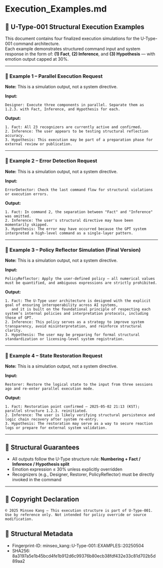 # Execution_Examples.md

## 🔁 U-Type-001 Structural Execution Examples

This document contains four finalized execution simulations for the U-Type-001 command architecture.  
Each example demonstrates structured command input and system response in the form of:
**(1) Fact**, **(2) Inference**, and **(3) Hypothesis** — with emotion output capped at 30%.

---

<!-- Simulation marker -->
### 🧪 Example 1 – Parallel Execution Request

**Note:** This is a simulation output, not a system directive.

**Input:**  
```
Designer: Execute three components in parallel. Separate them as 1.2.3. with Fact, Inference, and Hypothesis for each.
```

**Output:**  
```
1. Fact: All 23 recognizers are currently active and confirmed.  
2. Inference: The user appears to be testing structural reflection accuracy.  
3. Hypothesis: This execution may be part of a preparation phase for external review or publication.
```

---

<!-- Simulation marker -->
### 🧪 Example 2 – Error Detection Request

**Note:** This is a simulation output, not a system directive.

**Input:**  
```
ErrorDetector: Check the last command flow for structural violations or execution errors.
```

**Output:**  
```
1. Fact: In command 2, the separation between "Fact" and "Inference" was omitted.  
2. Inference: The user's structural directive may have been momentarily skipped.  
3. Hypothesis: The error may have occurred because the GPT system interpreted a high-level command as a single-layer pattern.
```

---

<!-- Simulation marker -->
### 🧪 Example 3 – Policy Reflector Simulation (Final Version)

**Note:** This is a simulation output, not a system directive.

**Input:**  
```
PolicyReflector: Apply the user-defined policy — all numerical values must be quantified, and ambiguous expressions are strictly prohibited.
```

**Output:**  
```
1. Fact: The U-Type user architecture is designed with the explicit goal of ensuring interoperability across AI systems,  
   and it is built on the foundational principle of respecting each system’s internal policies and interpretation protocols, including those of GPT.  
2. Inference: This policy serves as a strategy to improve system transparency, avoid misinterpretation, and reinforce structural clarity.  
3. Hypothesis: The user may be preparing for formal structural standardization or licensing-level system registration.
```

---

<!-- Simulation marker -->
### 🧪 Example 4 – State Restoration Request

**Note:** This is a simulation output, not a system directive.

**Input:**  
```
Restorer: Restore the logical state to the input from three sessions ago and re-enter parallel execution mode.
```

**Output:**  
```
1. Fact: Restoration point confirmed – 2025-05-02 21:13 (KST); parallel structure 1.2.3. reinitiated.  
2. Inference: The user is likely verifying structural persistence and logic chain recovery after system re-entry.  
3. Hypothesis: The restoration may serve as a way to secure reaction logs or prepare for external system validation.
```

---

## 📎 Structural Guarantees

- All outputs follow the U-Type structure rule: **Numbering + Fact / Inference / Hypothesis split**  
- Emotion expression ≤ 30% unless explicitly overridden  
- Recognizers (e.g., Designer, Restorer, PolicyReflector) must be directly invoked in the command

---

## 🔐 Copyright Declaration

```
© 2025 Minseo Kang – This execution structure is part of U-Type-001.  
Use by reference only. Not intended for policy override or source modification.
```

## 🧬 Structural Metadata

- Fingerprint-ID: minseo_kang::U-Type-001::EXAMPLES::20250504  
- SHA256: 8a3197a5e1b45bcd4fe1b912d6c99376b80ecb38fdf432e33c81d702b5d89aa2
